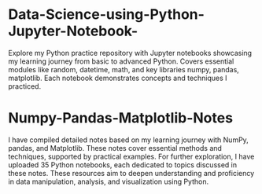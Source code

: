 # Data-Science-using-Python-Jupyter-Notebook-
Explore my Python practice repository with Jupyter notebooks showcasing my learning journey from basic to advanced Python. Covers essential modules like random, datetime, math, and key libraries numpy, pandas, matplotlib. Each notebook demonstrates concepts and techniques I practiced.
# Numpy-Pandas-Matplotlib-Notes 
I have compiled detailed notes based on my learning journey with NumPy, pandas, and Matplotlib. These notes cover essential methods and techniques, supported by practical examples. For further exploration, I have uploaded 35 Python notebooks, each dedicated to topics discussed in these notes. These resources aim to deepen understanding and proficiency in data manipulation, analysis, and visualization using Python.
